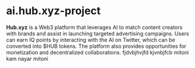 # ai.hub.xyz-project
**Hub.xyz** is a Web3 platform that leverages AI to match content creators with brands and assist in launching targeted advertising campaigns. Users can earn IQ points by interacting with the AI on Twitter, which can be converted into $HUB tokens. The platform also provides opportunities for monetization and decentralized collaborations.
fjdvbjhvjfd
kjvnbjfcb
mitoni
kam nayar
mitoni

